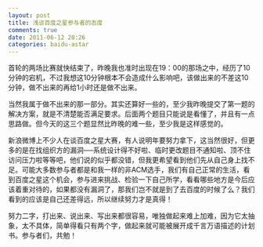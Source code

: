 ```yaml
---
layout: post
title: 浅谈百度之星参与者的态度
comments: true
date: 2011-06-12 20:26
categories: baidu-astar
---
```


首轮的两场比赛就快结束了，昨晚我也准时出现在19：00的那场之中，经历了10分钟的宕机，不过我想这10分钟根本不会造成什么影响吧，该做出来的不差这10分钟，做不出来的再给1小时还是做不出来。

当然我属于做不出来的那一部分。其实还算好一些的，至少我昨晚提交了第一题的解决方案，就是不清楚能否满足要求。后面两个题目只能说是看懂了，并且有一点思路做。但今天的这三个题显然比昨晚的难一些，至少我是这样感觉的。

新浪微博上不少人在谈百度之星大赛，有人说明年要努力拿下，这当然很好，但更多的是在找组织方的漏洞──系统设计得不好啦、临时更改题目不通知啦、顶不住访问压力啦等等吧，他们说的似乎都没错，但我更希望看到他们先从自己身上找不足。可能大多数参与者都是和我一样的非ACM选手，我们有自己正常的生活，看到百度之星这个机会，参与进来挑战、检验一下自己所学，看看哪些地方是今后应该着重对待的，如果都没有漏洞了，那我们岂不就是到了去百度的时候了么？我们看到的应该是自己还差得远，所以继续努力才是真得！

努力二字，打出来、说出来、写出来都很容易，唯独做起来难上加难，因为它太抽象，太不具体，简单得看只有两个字，做起来就可能被展开成千言万语描述的计划书。参与者们，共勉！